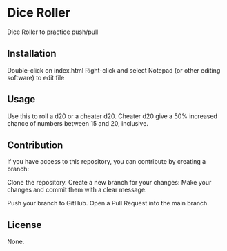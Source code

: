 # Dice Roller
Dice Roller to practice push/pull

## Installation
Double-click on index.html
Right-click and select Notepad (or other editing software) to edit file

## Usage
Use this to roll a d20 or a cheater d20.
Cheater d20 give a 50% increased chance of numbers between 15 and 20, inclusive.

## Contribution
If you have access to this repository, you can contribute by creating a branch:

Clone the repository.
Create a new branch for your changes:
Make your changes and commit them with a clear message.

Push your branch to GitHub.
Open a Pull Request into the main branch.

## License
None.
